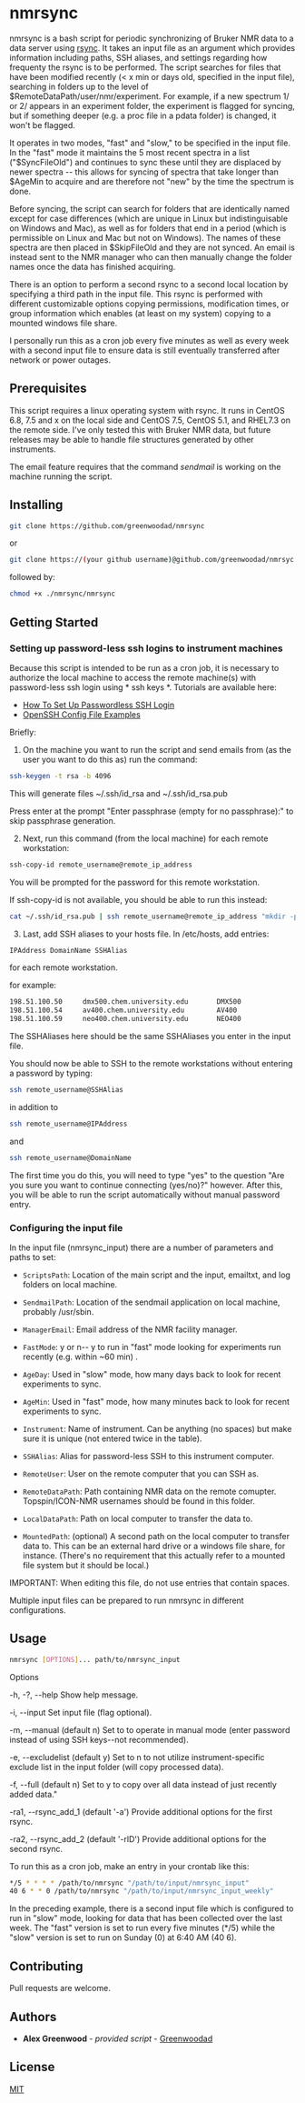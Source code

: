 # nmrsync

nmrsync is a bash script for periodic synchronizing of Bruker NMR data to a data server 
using [rsync](https://download.samba.org/pub/rsync/rsync.html). It takes an input file as 
an argument which provides information including paths, SSH aliases, and settings regarding 
how frequenty the rsync is to be performed. The script searches for files that have been 
modified recently (< x min or days old, specified in the input file), searching in folders 
up to the level of $RemoteDataPath/user/nmr/experiment. For example, if a new spectrum 1/ or 2/ appears 
in an experiment folder, the experiment is flagged for syncing, but if something deeper (e.g. 
a proc file in a pdata folder) is changed, it won't be flagged. 

It operates in two modes, "fast" and "slow," to be specified in the input file. In the "fast" 
mode it maintains the 5 most recent spectra in a list ("$SyncFileOld") and continues to sync 
these until they are displaced by newer spectra -- this allows for syncing of spectra that take 
longer than $AgeMin to acquire and are therefore not "new" by the time the spectrum is done. 

Before syncing, the script can search for folders that are identically named except for case 
differences (which are unique in Linux but indistinguisable on Windows and Mac), as well as for 
folders that end in a period (which is permissible on Linux and Mac but not on Windows). The 
names of these spectra are then placed in $SkipFileOld and they are not synced. An email is 
instead sent to the NMR manager who can then manually change the folder names once the data 
has finished acquiring. 

There is an option to perform a second rsync to a second local location by specifying a third 
path in the input file. This rsync is performed with different customizable options copying permissions, modification times, 
or group information which enables (at least on my system) copying to a mounted windows file share.

I personally run this as a cron job every five minutes as well as every week with a second input file to ensure data is still eventually transferred after network or power outages. 

## Prerequisites

This script requires a linux operating system with rsync. It runs in CentOS 6.8, 7.5 and x on the 
local side and CentOS 7.5, CentOS 5.1, and RHEL7.3 on the remote side. I've only tested this with 
Bruker NMR data, but future releases may be able to handle file structures generated by other instruments.

The email feature requires that the command *sendmail* is working on the machine running the script.

## Installing

```sh
git clone https://github.com/greenwoodad/nmrsync
```
or 

```sh
git clone https://(your github username)@github.com/greenwoodad/nmrsyc.git
```

followed by:
```sh
chmod +x ./nmrsync/nmrsync
```

## Getting Started

### Setting up password-less ssh logins to instrument machines

Because this script is intended to be run as a cron job, it is necessary to authorize the local
machine to access the remote machine(s) with password-less ssh login using * ssh keys *. Tutorials
are available here: 
* [How To Set Up Passwordless SSH Login](https://linuxize.com/post/how-to-setup-passwordless-ssh-login/)
* [OpenSSH Config File Examples](https://www.cyberciti.biz/faq/create-ssh-config-file-on-linux-unix/)

Briefly: 
1) On the machine you want to run the script and send emails from (as the user you want to do this as) run the command:

```sh
ssh-keygen -t rsa -b 4096
```

This will generate files ~/.ssh/id_rsa and ~/.ssh/id_rsa.pub 

Press enter at the prompt "Enter passphrase (empty for no passphrase):" to skip passphrase generation.

2) Next, run this command (from the local machine) for each remote workstation:

```sh
ssh-copy-id remote_username@remote_ip_address
```
You will be prompted for the password for this remote workstation. 

If ssh-copy-id is not available, you should be able to run this instead:

```sh
cat ~/.ssh/id_rsa.pub | ssh remote_username@remote_ip_address "mkdir -p ~/.ssh && chmod 700 ~/.ssh && cat >> ~/.ssh/authorized_keys && chmod 600 ~/.ssh/authorized_keys"
```

3) Last, add SSH aliases to your hosts file. In /etc/hosts, add entries:

```sh
IPAddress DomainName SSHAlias
```

for each remote workstation.

for example:
```sh
198.51.100.50     dmx500.chem.university.edu       DMX500
198.51.100.54     av400.chem.university.edu        AV400
198.51.100.59     neo400.chem.university.edu       NEO400
```
The SSHAliases here should be the same SSHAliases you enter in the input file. 

You should now be able to SSH to the remote workstations without entering a password by typing: 

```sh
ssh remote_username@SSHAlias
```

in addition to 

```sh
ssh remote_username@IPAddress 
```
and

```sh
ssh remote_username@DomainName 
```
The first time you do this, you will need to type "yes" to the question "Are you sure you want
to continue connecting (yes/no)?" however. After this, you will be able to run the script 
automatically without manual password entry.

### Configuring the input file

In the input file (nmrsync_input) there are a number of parameters and paths to set:

* `ScriptsPath`: Location of the main script and the input, emailtxt, and log folders on local machine.

* `SendmailPath`: Location of the sendmail application on local machine, probably /usr/sbin.

* `ManagerEmail`: Email address of the NMR facility manager.

* `FastMode`: y or n-- y to run in "fast" mode looking for experiments run recently (e.g. within ~60 min) .

* `AgeDay`: Used in "slow" mode, how many days back to look for recent experiments to sync.

* `AgeMin`: Used in "fast" mode, how many minutes back to look for recent experiments to sync.

* `Instrument`: Name of instrument. Can be anything (no spaces) but make sure it is unique (not entered twice in the table). 

* `SSHAlias`: Alias for password-less SSH to this instrument computer.

* `RemoteUser`: User on the remote computer that you can SSH as.

* `RemoteDataPath`: Path containing NMR data on the remote comupter. Topspin/ICON-NMR usernames should be found in this folder.

* `LocalDataPath`: Path on local computer to transfer the data to. 

* `MountedPath`: (optional) A second path on the local computer to transfer data to. This can be an external hard drive or a windows file share, for instance. (There's no requirement that this actually refer to a mounted file system but it should be local.)


IMPORTANT: When editing this file, do not use entries that contain spaces. 

Multiple input files can be prepared to run nmrsync in different configurations. 

## Usage

```sh
nmrsync [OPTIONS]... path/to/nmrsync_input
```

Options

-h, -?, --help                           Show help message.

-i, --input                              Set input file (flag optional).

-m, --manual (default n)                 Set to  to operate in manual mode (enter password 
                                         instead of using SSH keys--not recommended).
										 
-e, --excludelist (default y)            Set to n to not utilize instrument-specific exclude 
                                         list in the input folder (will copy processed data).
										 
-f, --full (default n)                   Set to y to copy over all data instead of just 
                                         recently added data."
										 
-ra1, --rsync_add_1 (default '-a')       Provide additional options for the first rsync.

-ra2, --rsync_add_2 (default '-rlD')     Provide additional options for the second rsync. 

To run this as a cron job, make an entry in your crontab like this:

```sh
*/5 * * * * /path/to/nmrsync "/path/to/input/nmrsync_input"
40 6 * * 0 /path/to/nmrsync "/path/to/input/nmrsync_input_weekly"
```

In the preceding example, there is a second input file which is configured to run in "slow" mode, looking for data that has been collected over the last week. The "fast" version is set to run every five minutes (*/5) while the "slow" version is set to run on Sunday (0) at 6:40 AM (40 6).

## Contributing
Pull requests are welcome. 

## Authors

  - **Alex Greenwood** - *provided script* -
    [Greenwoodad](https://github.com/Greenwoodad)

## License
[MIT](https://choosealicense.com/licenses/mit/)
